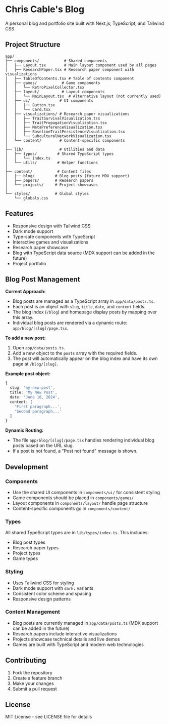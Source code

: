 # Chris Cable's Blog

A personal blog and portfolio site built with Next.js, TypeScript, and Tailwind CSS.

## Project Structure

```
app/
├── components/           # Shared components
│   ├── Layout.tsx        # Main layout component used by all pages
│   ├── ResearchPaper.tsx # Research paper component with visualizations
│   ├── TableOfContents.tsx # Table of contents component
│   ├── games/           # Game components
│   │   └── RetroPixelCollector.tsx
│   ├── layout/          # Layout components
│   │   └── MainLayout.tsx  # Alternative layout (not currently used)
│   ├── ui/             # UI components
│   │   ├── Button.tsx
│   │   └── Card.tsx
│   ├── visualizations/ # Research paper visualizations
│   │   ├── TraitSurvivalVisualization.tsx
│   │   ├── TraitPropagationVisualization.tsx
│   │   ├── MetaPreferenceVisualization.tsx
│   │   ├── BaselineTraitPersistenceVisualization.tsx
│   │   └── SubculturalNetworkVisualization.tsx
│   └── content/        # Content-specific components
│
├── lib/                # Utilities and data
│   ├── types/         # Shared TypeScript types
│   │   └── index.ts
│   └── utils/         # Helper functions
│
├── content/           # Content files
│   ├── blog/         # Blog posts (future MDX support)
│   ├── papers/       # Research papers
│   └── projects/     # Project showcases
│
└── styles/           # Global styles
    └── globals.css
```

## Features

- Responsive design with Tailwind CSS
- Dark mode support
- Type-safe components with TypeScript
- Interactive games and visualizations
- Research paper showcase
- Blog with TypeScript data source (MDX support can be added in the future)
- Project portfolio

## Blog Post Management

**Current Approach:**
- Blog posts are managed as a TypeScript array in `app/data/posts.ts`.
- Each post is an object with `slug`, `title`, `date`, and `content` fields.
- The blog index (`/blog`) and homepage display posts by mapping over this array.
- Individual blog posts are rendered via a dynamic route: `app/blog/[slug]/page.tsx`.

**To add a new post:**
1. Open `app/data/posts.ts`.
2. Add a new object to the `posts` array with the required fields.
3. The post will automatically appear on the blog index and have its own page at `/blog/[slug]`.

**Example post object:**
```ts
{
  slug: 'my-new-post',
  title: 'My New Post',
  date: 'June 10, 2024',
  content: [
    'First paragraph...',
    'Second paragraph...'
  ]
}
```

**Dynamic Routing:**
- The file `app/blog/[slug]/page.tsx` handles rendering individual blog posts based on the URL slug.
- If a post is not found, a "Post not found" message is shown.

## Development

### Components

- Use the shared UI components in `components/ui/` for consistent styling
- Game components should be placed in `components/games/`
- Layout components in `components/layout/` handle page structure
- Content-specific components go in `components/content/`

### Types

All shared TypeScript types are in `lib/types/index.ts`. This includes:
- Blog post types
- Research paper types
- Project types
- Game types

### Styling

- Uses Tailwind CSS for styling
- Dark mode support with `dark:` variants
- Consistent color scheme and spacing
- Responsive design patterns

### Content Management

- Blog posts are currently managed in `app/data/posts.ts` (MDX support can be added in the future)
- Research papers include interactive visualizations
- Projects showcase technical details and live demos
- Games are built with TypeScript and modern web technologies

## Contributing

1. Fork the repository
2. Create a feature branch
3. Make your changes
4. Submit a pull request

## License

MIT License - see LICENSE file for details
